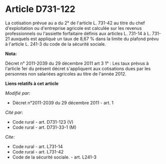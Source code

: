 # Article D731-122

La cotisation prévue au a du 2° de l'article L. 731-42 au titre du chef d'exploitation ou d'entreprise agricole est calculée
sur les revenus professionnels ou l'assiette forfaitaire définis aux articles L. 731-14 à L. 731-21 auxquels est appliqué un
taux de 8,67 % dans la limite du plafond prévu à l'article L. 241-3 du code de la sécurité sociale.

**Nota:**

Décret n° 2011-2039 du 29 décembre 2011 art 3 1° : Les taux prévus à l'article 1er du présent décret s'appliquent aux
cotisations dues par les personnes non salariées agricoles au titre de l'année 2012.

**Liens relatifs à cet article**

_Modifié par_:

  - Décret n°2011-2039 du 29 décembre 2011 - art. 1

_Cité par_:

  - Code rural - art. D731-123 (V)
  - Code rural - art. D731-33-1 (M)

_Cite_:

  - Code rural - art. L731-14
  - Code rural - art. L731-42
  - Code de la sécurité sociale. - art. L241-3
